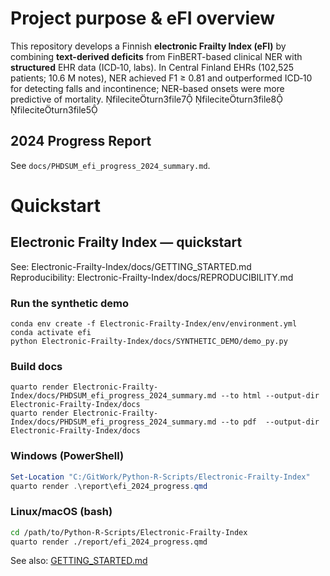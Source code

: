﻿# Project purpose & eFI overview
This repository develops a Finnish **electronic Frailty Index (eFI)** by combining **text-derived deficits** from FinBERT-based clinical NER with **structured** EHR data (ICD‑10, labs). In Central Finland EHRs (102,525 patients; 10.6 M notes), NER achieved F1 ≥ 0.81 and outperformed ICD‑10 for detecting falls and incontinence; NER-based onsets were more predictive of mortality. fileciteturn3file7 fileciteturn3file8 fileciteturn3file5

## 2024 Progress Report
See `docs/PHDSUM_efi_progress_2024_summary.md`.

# Quickstart

## Electronic Frailty Index — quickstart

See: Electronic-Frailty-Index/docs/GETTING_STARTED.md  
Reproducibility: Electronic-Frailty-Index/docs/REPRODUCIBILITY.md

### Run the synthetic demo

    conda env create -f Electronic-Frailty-Index/env/environment.yml
    conda activate efi
    python Electronic-Frailty-Index/docs/SYNTHETIC_DEMO/demo_py.py

### Build docs

    quarto render Electronic-Frailty-Index/docs/PHDSUM_efi_progress_2024_summary.md --to html --output-dir Electronic-Frailty-Index/docs
    quarto render Electronic-Frailty-Index/docs/PHDSUM_efi_progress_2024_summary.md --to pdf  --output-dir Electronic-Frailty-Index/docs


### Windows (PowerShell)

```powershell
Set-Location "C:/GitWork/Python-R-Scripts/Electronic-Frailty-Index"
quarto render .\report\efi_2024_progress.qmd
```

### Linux/macOS (bash)

```bash
cd /path/to/Python-R-Scripts/Electronic-Frailty-Index
quarto render ./report/efi_2024_progress.qmd
```

See also: [GETTING_STARTED.md](./docs/GETTING_STARTED.md)
